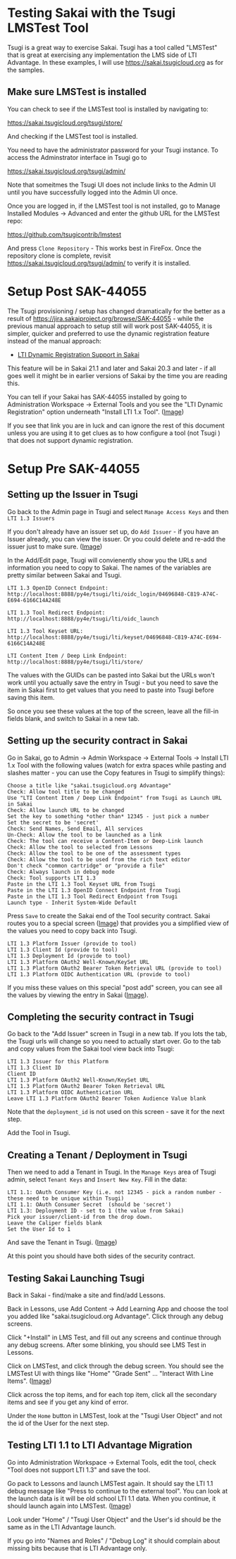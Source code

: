 
Testing Sakai with the Tsugi LMSTest Tool
=========================================

Tsugi is a great way to exercise Sakai.   Tsugi has a tool called "LMSTest" that is great
at exercising any implementation the LMS side of LTI Advantage.  In these examples, I will 
use https://sakai.tsugicloud.org as for the samples.

Make sure LMSTest is installed
------------------------------

You can check to see if the LMSTest tool is installed by navigating to:

https://sakai.tsugicloud.org/tsugi/store/

And checking if the LMSTest tool is installed.

You need to have the administrator password for your Tsugi instance.  To access the Adminstrator 
interface in Tsugi go to

https://sakai.tsugicloud.org/tsugi/admin/

Note that someitmes the Tsugi UI does not include links to the Admin UI until you have successfully
logged into the Admin UI once.

Once you are logged in, if the LMSTest tool is not installed, go to Manage Installed Modules ->
Advanced and enter the github URL for the LMSTest repo:

https://github.com/tsugicontrib/lmstest

And press `Clone Repository` - This works best in FireFox.  Once the repository clone is complete,
revisit https://sakai.tsugicloud.org/tsugi/admin/ to verify it is installed.

Setup Post SAK-44055
====================

The Tsugi provisioning / setup has changed dramatically for the better 
as a result of https://jira.sakaiproject.org/browse/SAK-44055 - while the
previous manual approach to setup still will work post SAK-44055, it is
simpler, quicker and preferred to use the dynamic registration feature instead
of the manual approach:

* [LTI Dynamic Registration Support in Sakai](PROVISION.md)

This feature will be in Sakai 21.1 and later and Sakai 20.3 and later - if all goes
well it might be in earlier versions of Sakai by the time you are reading this.

You can tell if your Sakai has SAK-44055 installed by going to Administration Workspace ->
External Tools and you see the "LTI Dynamic Registration" option underneath "Install LTI 1.x Tool".
(<a href="IMG_PROVISION/01-Auto-Insert.png" target="_blank">Image</a>)

If you see that link you are in luck and can ignore the rest of this document unless you
are using it to get clues as to how configure a tool (not Tsugi ) that does not support
dynamic registration.

Setup Pre SAK-44055
===================

Setting up the Issuer in Tsugi
------------------------------

Go back to the Admin page in Tsugi and select `Manage Access Keys` and then `LTI 1.3 Issuers`

If you don't already have an issuer set up, do `Add Issuer` - if you have an Issuer already,
you can view the issuer.  Or you could delete and re-add the issuer just to make sure.
(<a href="IMG_TSUGI/01-Tsugi-Add-Issuer.png" target="_blank">Image</a>)

In the Add/Edit page, Tsugi will convienently show you the URLs and information you need to
copy to Sakai.  The names of the variables are pretty similar between Sakai and Tsugi.

    LTI 1.3 OpenID Connect Endpoint:
    http://localhost:8888/py4e/tsugi/lti/oidc_login/04696848-C819-A74C-E694-6166C14A248E 

    LTI 1.3 Tool Redirect Endpoint:
    http://localhost:8888/py4e/tsugi/lti/oidc_launch 

    LTI 1.3 Tool Keyset URL:
    http://localhost:8888/py4e/tsugi/lti/keyset/04696848-C819-A74C-E694-6166C14A248E 

    LTI Content Item / Deep Link Endpoint:
    http://localhost:8888/py4e/tsugi/lti/store/ 

The values with the GUIDs can be pasted into Sakai but the URLs won't work until you
actually save the entry in Tsugi - but you need to save the item in Sakai first to get
values that you need to paste into Tsugi before saving this item.

So once you see these values at the top of the screen, leave all the fill-in fields
blank, and switch to Sakai in a new tab.

Setting up the security contract in Sakai
-----------------------------------------

Go in Sakai, go to Admin -> Admin Workspace -> External Tools -> Install LTI 1.x Tool
with the following values (watch for extra spaces while pasting and slashes matter - 
you can use the Copy features in Tsugi to simplify things):

    Choose a title like "sakai.tsugicloud.org Advantage"
    Check: Allow tool title to be changed
    Use "LTI Content Item / Deep Link Endpoint" from Tsugi as Launch URL in Sakai
    Check: Allow launch URL to be changed
    Set the key to something *other than* 12345 - just pick a number
    Set the secret to be 'secret'
    Check: Send Names, Send Email, All services
    Un-Check: Allow the tool to be launched as a link
    Check: The tool can receive a Content-Item or Deep-Link launch
    Check: Allow the tool to selected from Lessons
    Check: Allow the tool to be one of the assessment types
    Check: Allow the tool to be used from the rich text editor
    Don't check "common cartridge" or "provide a file"
    Check: Always launch in debug mode
    Check: Tool supports LTI 1.3
    Paste in the LTI 1.3 Tool Keyset URL from Tsugi
    Paste in the LTI 1.3 OpenID Connect Endpoint from Tsugi
    Paste in the LTI 1.3 Tool Redirect Endpoint from Tsugi
    Launch type - Inherit System-Wide Default

Press `Save` to create the Sakai end of the Tool security contract. Sakai routes you
to a special screen 
(<a href="IMG_TSUGI/02-Post-Add.png" target="_blank">Image</a>)
that provides you a simplified view of the values you need to copy
back into Tsugi.

    LTI 1.3 Platform Issuer (provide to tool)
    LTI 1.3 Client Id (provide to tool)
    LTI 1.3 Deployment Id (provide to tool)
    LTI 1.3 Platform OAuth2 Well-Known/KeySet URL
    LTI 1.3 Platform OAuth2 Bearer Token Retrieval URL (provide to tool)
    LTI 1.3 Platform OIDC Authentication URL (provide to tool)

If you miss these values on this special "post add" screen, you can see
all the values by viewing the entry in Sakai
(<a href="IMG_TSUGI/03-Sakai-View-Tool.png" target="_blank">Image</a>).

Completing the security contract in Tsugi
-----------------------------------------

Go back to the "Add Issuer" screen in Tsugi in a new tab.  If you lots the tab,
the Tsugi urls will change so you need to actually start over.  Go to the tab
and copy values from the Sakai tool view back into Tsugi:

    LTI 1.3 Issuer for this Platform
    LTI 1.3 Client ID
    Client ID
    LTI 1.3 Platform OAuth2 Well-Known/KeySet URL
    LTI 1.3 Platform OAuth2 Bearer Token Retrieval URL
    LTI 1.3 Platform OIDC Authentication URL
    Leave LTI 1.3 Platform OAuth2 Bearer Token Audience Value blank

Note that the `deployment_id` is not used on this screen - save it for the next step.

Add the Tool in Tsugi.

Creating a Tenant / Deployment in Tsugi
---------------------------------------

Then we need to add a Tenant in Tsugi.  In the `Manage Keys` area of Tsugi
admin, select `Tenant Keys` and `Insert New Key`.  Fill in the data:

    LTI 1.1: OAuth Consumer Key (i.e. not 12345 - pick a random number - these need to be unique within Tsugi)
    LTI 1.1: OAuth Consumer Secret  (should be 'secret')
    LTI 1.3: Deployment ID - set to 1 (the value from Sakai)
    Pick your issuer/client-id from the drop down.
    Leave the Caliper fields blank
    Set the User Id to 1

And save the Tenant in Tsugi.
(<a href="IMG_TSUGI/04-Tsugi-Add-Tenant.png" target="_blank">Image</a>)

At this point you should have both sides of the security contract.

Testing Sakai Launching Tsugi
-----------------------------

Back in Sakai - find/make a site and find/add Lessons.

Back in Lessons, use Add Content -> Add Learning App and choose the tool you added
like "sakai.tsugicloud.org Advantage".  Click through any debug screens.

Click "+Install" in LMS Test, and fill out any screens and continue through any debug screens.
After some blinking, you should see LMS Test in Lessons.

Click on LMSTest, and click through the debug screen.  You should see the LMSTest UI with things like
"Home" "Grade Sent" ... "Interact With Line Items".
(<a href="IMG_TSUGI/05-LMSTest-Launch.png" target="_blank">Image</a>)

Click across the top items, and for each top item, click all the secondary items 
and see if you get any kind of error.

Under the `Home` button in LMSTest, look at the "Tsugi User Object" and not the id of the 
User for the next step.

Testing LTI 1.1 to LTI Advantage Migration
------------------------------------------

Go into Administration Workspace -> External Tools, edit the tool, check "Tool does not support LTI 1.3"
and save the tool.

Go pack to Lessons and launch LMSTest again.  It should say the LTI 1.1 debug message like
"Press to continue to the external tool".  You can look at the launch data is it will be old school 
LTI 1.1 data.  When you continue, it should launch again into LMSTest.
(<a href="IMG_TSUGI/06-LMSTest-Migration.png" target="_blank">Image</a>)

Look under "Home" / "Tsugi User Object" and the User's id should be the same as in the LTI Advantage launch.

If you go into "Names and Roles" / "Debug Log" it should complain about missing bits because that is LTI
Advantage only.

